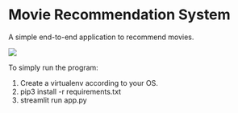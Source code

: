 # Movie Recommendation System
A simple end-to-end application to recommend movies.

![](sample.gif)

To simply run the program:
1. Create a virtualenv according to your OS.
2. pip3 install -r requirements.txt
3. streamlit run app.py
